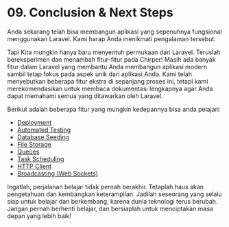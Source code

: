 # <b>09.</b> Conclusion & Next Steps

Anda sekarang telah bisa membangun aplikasi yang sepenuhnya fungsional menggunakan Laravel. Kami harap Anda menikmati pengalaman tersebut.

Tapi Kita mungkin hanya baru menyentuh permukaan dari Laravel. Teruslah bereksperimen dan menambah fitur-fitur pada Chirper! Masih ada banyak fitur dalam Laravel yang membantu Anda membangun aplikasi modern sambil tetap fokus pada aspek unik dari aplikasi Anda. Kami telah menyebutkan beberapa fitur ekstra di sepanjang proses ini, tetapi kami merekomendasikan untuk membaca dokumentasi lengkapnya agar Anda dapat memahami semua yang ditawarkan oleh Laravel.

Berikut adalah beberapa fitur yang mungkin kedepannya bisa anda pelajari:

-   [Deployment](https://laravel.com/docs/10.x/deployment)
-   [Automated Testing](https://laravel.com/docs/testing)
-   [Database Seeding](https://laravel.com/docs/seeding)
-   [File Storage](https://laravel.com/docs/filesystem)
-   [Queues](https://laravel.com/docs/queues)
-   [Task Scheduling](https://laravel.com/docs/scheduling)
-   [HTTP Client](https://laravel.com/docs/http-client)
-   [Broadcasting (Web Sockets)](https://laravel.com/docs/broadcasting)

 Ingatlah, perjalanan belajar tidak pernah berakhir. Tetaplah haus akan pengetahuan dan kembangkan keterampilan. Jadilah seseorang yang selalu siap untuk belajar dan berkembang, karena dunia teknologi terus berubah. Jangan pernah berhenti belajar, dan bersiaplah untuk menciptakan masa depan yang lebih baik!

